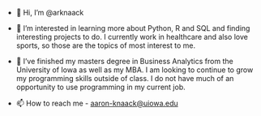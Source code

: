 - 👋 Hi, I’m @arknaack

- 👀 I’m interested in learning more about Python, R and SQL and finding interesting projects to do. 
I currently work in healthcare and also love sports, so those are the topics of most interest to me.

- 🌱 I’ve finished my masters degree in Business Analytics from the University of Iowa as well as my MBA. I am looking to continue to grow my programming skills outside of class.
I do not have much of an opportunity to use programming in my current job.

- 📫 How to reach me - aaron-knaack@uiowa.edu

<!---
arknaack/arknaack is a ✨ special ✨ repository because its `README.md` (this file) appears on your GitHub profile.
You can click the Preview link to take a look at your changes.
--->
